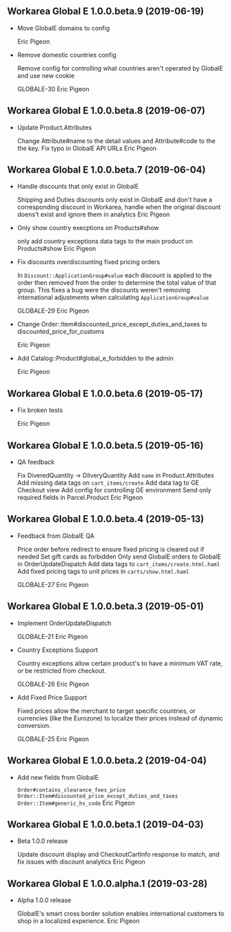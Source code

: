 Workarea Global E 1.0.0.beta.9 (2019-06-19)
--------------------------------------------------------------------------------

*   Move GlobalE domains to config

    Eric Pigeon

*   Remove domestic countries config

    Remove config for controlling what countries aren't operated by GlobalE
    and use new cookie

    GLOBALE-30
    Eric Pigeon



Workarea Global E 1.0.0.beta.8 (2019-06-07)
--------------------------------------------------------------------------------

*   Update Product.Attributes

    Change Attribute#name to the detail values and Attribute#code to the the
    key.
    Fix typo in GlobalE API URLs
    Eric Pigeon



Workarea Global E 1.0.0.beta.7 (2019-06-04)
--------------------------------------------------------------------------------

*   Handle discounts that only exist in GlobalE

    Shipping and Duties discounts only exist in GlobalE and don't have a
    corresponding discount in Workarea, handle when the original discount
    doens't exist and ignore them in analytics
    Eric Pigeon

*   Only show country execptions on Products#show

    only add country exceptions data tags to the main product on
    Products#show
    Eric Pigeon

*   Fix discounts overdiscounting fixed pricing orders

    In `Discount::ApplicationGroup#value` each discount is applied to the
    order then removed from the order to determine the total value of that
    group. This fixes a bug were the discounts weren't removing
    international adjustments when calculating `ApplicationGroup#value`

    GLOBALE-29
    Eric Pigeon

*   Change Order::Item#discounted_price_except_duties_and_taxes to discounted_price_for_customs

    Eric Pigeon

*   Add Catalog::Product#global_e_forbidden to the admin

    Eric Pigeon



Workarea Global E 1.0.0.beta.6 (2019-05-17)
--------------------------------------------------------------------------------

*   Fix broken tests

    Eric Pigeon



Workarea Global E 1.0.0.beta.5 (2019-05-16)
--------------------------------------------------------------------------------

*   QA feedback

    Fix DiveredQuantity -> DilveryQuantity
    Add `name` in Product.Attributes
    Add missing data tags on `cart_items/create`
    Add data tag to GE Checkout view
    Add config for controlling GE environment
    Send only required fields in Parcel.Product
    Eric Pigeon



Workarea Global E 1.0.0.beta.4 (2019-05-13)
--------------------------------------------------------------------------------

*   Feedback from GlobalE QA

    Price order before redirect to ensure fixed pricing is cleared out if
    needed
    Set gift cards as forbidden
    Only send GlobalE orders to GlobalE in OrderUpdateDispatch
    Add data tags to `cart_items/create.html.haml`
    Add fixed pricing tags to unit prices in `carts/show.html.haml`

    GLOBALE-27
    Eric Pigeon



Workarea Global E 1.0.0.beta.3 (2019-05-01)
--------------------------------------------------------------------------------

*   Implement OrderUpdateDispatch

    GLOBALE-21
    Eric Pigeon

*   Country Exceptions Support

    Country exceptions allow certain product's to have a minimum VAT rate,
    or be restricted from checkout.

    GLOBALE-26
    Eric Pigeon

*   Add Fixed Price Support

    Fixed prices allow the merchant to target specific countries, or
    currencies (like the Eurozone) to localize their prices instead of
    dynamic conversion.

    GLOBALE-25
    Eric Pigeon



Workarea Global E 1.0.0.beta.2 (2019-04-04)
--------------------------------------------------------------------------------

*   Add new fields from GlobalE

    `Order#contains_clearance_fees_price`
    `Order::Item#discounted_price_except_duties_and_taxes`
    `Order::Item#generic_hs_code`
    Eric Pigeon



Workarea Global E 1.0.0.beta.1 (2019-04-03)
--------------------------------------------------------------------------------

*   Beta 1.0.0 release

    Update discount display and CheckoutCartInfo response to match, and fix
    issues with discount analytics
    Eric Pigeon



Workarea Global E 1.0.0.alpha.1 (2019-03-28)
--------------------------------------------------------------------------------

*   Alpha 1.0.0 release

    GlobalE's smart cross border solution enables international customers to
    shop in a localized experience.
    Eric Pigeon



